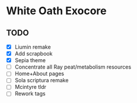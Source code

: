 # White Oath Exocore

## TODO
- [X] Liumin remake
- [X] Add scrapbook
- [X] Sepia theme
- [ ] Concentrate all Ray peat/metabolism resources 
- [ ] Home+About pages
- [ ] Sola scriptura remake
- [ ] Mcintyre tldr
- [ ] Rework tags